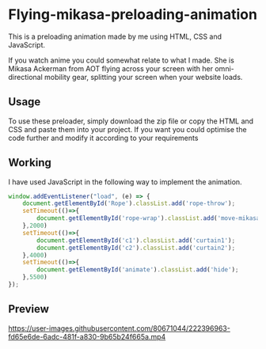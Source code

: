 # Flying-mikasa-preloading-animation
This is a preloading animation made by me using HTML, CSS and JavaScript.

If you watch anime you could somewhat relate to what I made. She is Mikasa Ackerman from AOT flying across your screen with her omni-directional mobility gear, splitting your screen when your website loads.

## Usage
To use these preloader, simply download the zip file or copy the HTML and CSS and paste them into your project. If you want you could optimise the code further and modify it according to your requirements

## Working
I have used JavaScript in the following way to implement the animation.

```JavaScript
window.addEventListener("load", (e) => {
    document.getElementById('Rope').classList.add('rope-throw');
    setTimeout(()=>{
        document.getElementById('rope-wrap').classList.add('move-mikasa')
    },2000) 
    setTimeout(()=>{
        document.getElementById('c1').classList.add('curtain1');
        document.getElementById('c2').classList.add('curtain2');
    },4000)
    setTimeout(()=>{
        document.getElementById('animate').classList.add('hide');
    },5500)
});
```

## Preview
https://user-images.githubusercontent.com/80671044/222396963-fd65e6de-6adc-481f-a830-9b65b24f665a.mp4
